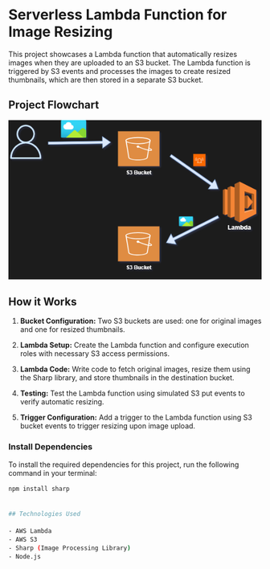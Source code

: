# Serverless Lambda Function for Image Resizing

This project showcases a Lambda function that automatically resizes images when they are uploaded to an S3 bucket. The Lambda function is triggered by S3 events and processes the images to create resized thumbnails, which are then stored in a separate S3 bucket.

## Project Flowchart

![Project Flowchart](/images/flowchart-image-resizer.png)

## How it Works

1. **Bucket Configuration:** Two S3 buckets are used: one for original images and one for resized thumbnails.

2. **Lambda Setup:** Create the Lambda function and configure execution roles with necessary S3 access permissions.

3. **Lambda Code:** Write code to fetch original images, resize them using the Sharp library, and store thumbnails in the destination bucket.

4. **Testing:** Test the Lambda function using simulated S3 put events to verify automatic resizing.

5. **Trigger Configuration:** Add a trigger to the Lambda function using S3 bucket events to trigger resizing upon image upload.

### Install Dependencies

To install the required dependencies for this project, run the following command in your terminal:

```bash
npm install sharp


## Technologies Used

- AWS Lambda
- AWS S3
- Sharp (Image Processing Library)
- Node.js
